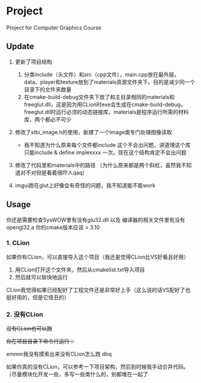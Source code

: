 # Project

Project for Computer Graphics Course





## Update
1. 更新了项目结构
   1. 分类include（头文件）和src（cpp文件），main.cpp放在最外层。data、player和texture放到了materials资源文件夹下。目的是减少同一个目录下的文件夹数量
   2. 在cmake-build-debug文件夹下放了和主目录相同的materials和freeglut.dll，这是因为用CLion时exe会生成在cmake-build-debug，freeglut.dll时运行必须的动态链接库，materials是程序运行所需的材料库，两个都必不可少
2. 修改了stbi_image.h的使用，新建了一个Image类专门处理图像读取
   - 我不知道为什么原来每个文件都include 这个不会出问题，讲道理这个库只能include & define implexxxx 一次。现在这个结构肯定不会出问题
3. 修改了代码里和materials中的路径
   （为什么原来都是两个斜杠，虽然我不知道对不对但是看着很吓人qaq）

4. imgui跑在glut上好像会有奇怪的问题，我不知道能不能work
## Usage
你还是需要检查SysWOW里有没有glu32.dll 以及 编译器的相关文件里有没有opengl32.a
你的cmake版本应该 > 3.10
### 1. CLion
如果你有CLion，可以直接导入这个项目（我还是觉得CLion比VS好看且好用）
1. 用CLion打开这个文件夹，然后从cmakelist.txt导入项目
2. 然后就可以愉快地运行

CLion我觉得如果已经配好了工程文件还是非常好上手（这么说的话VS配好了也挺好用的，但是它怪丑的）

### 2. 没有CLion

~~没有CLion也可以跑~~

~~你在项目目录下命令行运行：~~


emmm我没有摸索出来没有CLion怎么跑 dbq

如果你真的没有CLion，可以参考一下项目架构，然后到时候我手动合并代码。（尽量模块化开发一些，多写一些类什么的，别都堆在一起了